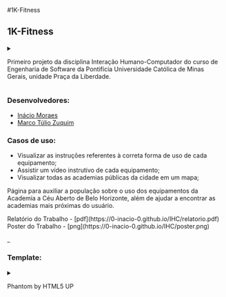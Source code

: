 ﻿#1K-Fitness
<article>
	<h2>1K-Fitness</h2>
	<details>
		<summary>
			<p>
				Primeiro projeto da disciplina Interação Humano-Computador do curso de Engenharia de 
				Software da Pontifícia Universidade Católica de Minas Gerais, unidade Praça da Liberdade.
			</p>
		</summary>
		<p>
			A disciplina Interação Humano-Computador tem como objetivo transmitir conceitos básicos, 
			fatores humanos em software interativo (teorias, princípios e regras basicas), Engenharia 
			cognitiva e abordagens semióticas, ciclo de vida na Engenharia da Usabilidade, Design de 
			Interação, projeto de interface para diversos dispositivos, e definição e métodos para 
			avaliação de usabilidade e acessibilidade.
		</p>
	</details>
	<h3>Desenvolvedores:</h3>
	<ul class="icons">
		<li><a href="https://github.com/0-Inacio-0" class="icon style1 fa-github"><span class="label">Inácio Moraes</span></a></li>
		<li><a href="https://github.com/Zuquim" class="icon style1 fa-github"><span class="label">Marco Túlio Zuquim</span></a></li>
	</ul>
	<h3>Casos de uso:</h3>
	<ul>
		<li>Visualizar as instruções referentes à correta forma de uso de cada equipamento;</li>
		<li>Assistir um vídeo instrutivo de cada equipamento;</li>
		<li>Visualizar todas as academias públicas da cidade em um mapa;</li>
	</ul>
	<p>
		Página para auxiliar a população sobre o uso dos equipamentos da Academia a Céu Aberto de 
		Belo Horizonte, além de ajudar a encontrar as academias mais próximas do usuário.
	</p>
</article>
Relatório do Trabalho - [pdf](https://0-inacio-0.github.io/IHC/relatorio.pdf)
Poster do Trabalho - [png](https://0-inacio-0.github.io/IHC/poster.png)

_
<article>
	<h3>Template:</h3>
	<details>
		<summary><p>Phantom by HTML5 UP</p></summary>
		<p>html5up.net | @ajlkn</p>
		<p>Free for personal and commercial use under the CCA 3.0 license (html5up.net/license)</p>
		<p>
			This is Phantom, a simple design built around a grid of large, colorful, semi-interactive
			image tiles (of which you can have as many or as few as you like). Makes use of some
			SVG and animation techniques I've been experimenting with on that other project of mine
			you may have heard about (https://carrd.co), and includes a handy generic page for whatever.
		</p>
		<p>AJ</p>
		<p>aj@lkn.io | @ajlkn</p>
		<p>Credits:</p>
		<ul>
			<li>jQuery (jquery.com)</li>
			<li>Responsive Tools (github.com/ajlkn/responsive-tools)</li>
		</ul>
	</details>
</article>
